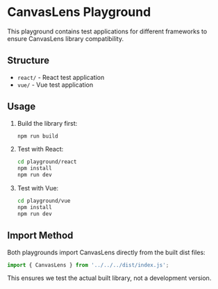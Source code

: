 # CanvasLens Playground

This playground contains test applications for different frameworks to ensure CanvasLens library compatibility.

## Structure

- `react/` - React test application
- `vue/` - Vue test application

## Usage

1. Build the library first:
   ```bash
   npm run build
   ```

2. Test with React:
   ```bash
   cd playground/react
   npm install
   npm run dev
   ```

3. Test with Vue:
   ```bash
   cd playground/vue
   npm install
   npm run dev
   ```

## Import Method

Both playgrounds import CanvasLens directly from the built dist files:
```javascript
import { CanvasLens } from '../../../dist/index.js';
```

This ensures we test the actual built library, not a development version.

